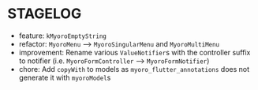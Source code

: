 # STAGELOG

- feature: `kMyoroEmptyString`
- refactor: `MyoroMenu` --> `MyoroSingularMenu` and `MyoroMultiMenu`
- improvement: Rename various `ValueNotifier`s with the controller suffix to notifier (i.e. `MyoroFormController` --> `MyoroFormNotifier`)
- chore: Add `copyWith` to models as `myoro_flutter_annotations` does not generate it with `myoroModel`s
